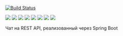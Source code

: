 [![Build Status](https://app.travis-ci.com/Xazeq/job4j_chat.svg?branch=master)](https://app.travis-ci.com/Xazeq/job4j_chat)

![](https://img.shields.io/badge/Maven-=_3-red)
![](https://img.shields.io/badge/Java-=_14-orange)
![](https://img.shields.io/badge/Spring-=_5-darkorange)
![](https://img.shields.io/badge/PostgerSQL-=_9-blue)
![](https://img.shields.io/badge/JUnit-=_4-yellowgreen)
![](https://img.shields.io/badge/Mockito-brightgreen)
![](https://img.shields.io/badge/JaCoCo-c75a28)
![](https://img.shields.io/badge/Checkstyle-lightgrey)

Чат на REST API, реализованный через Spring Boot
